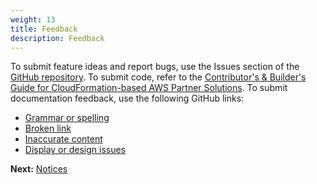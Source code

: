 ```yaml
---
weight: 13
title: Feedback
description: Feedback
---
```


To submit feature ideas and report bugs, use the Issues section of the [GitHub repository](https://public-github-repository-link). To submit code, refer to the [Contributor's & Builder's Guide for CloudFormation-based AWS Partner Solutions](https://aws-quickstart.github.io/index.html). To submit documentation feedback, use the following GitHub links:

* [Grammar or spelling](https-link)
* [Broken link](https-link)
* [Inaccurate content](https-link)
* [Display or design issues](https-link)

**Next:** [Notices](/notices/index.html)